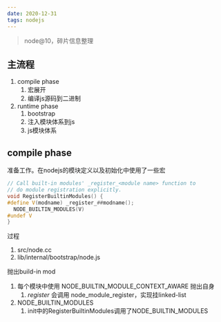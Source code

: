 ```yaml
---
date: 2020-12-31
tags: nodejs
---
```


> node@10，碎片信息整理

## 主流程

1. compile phase
    1. 宏展开
    2. 编译js源码到二进制
2. runtime phase
    1. bootstrap
    2. 注入模块体系到js
    2. js模块体系

## compile phase

准备工作。在nodejs的模块定义以及初始化中使用了一些宏

```c++
// Call built-in modules' _register_<module name> function to
// do module registration explicitly.
void RegisterBuiltinModules() {
#define V(modname) _register_##modname();
  NODE_BUILTIN_MODULES(V)
#undef V
}
```

过程
1. src/node.cc
2. lib/internal/bootstrap/node.js

抛出build-in mod
1. 每个模块中使用 NODE_BUILTIN_MODULE_CONTEXT_AWARE 抛出自身
    1. _register_ 会调用 node_module_register，实现挂linked-list
2. NODE_BUILTIN_MODULES
    1. init中的RegisterBuiltinModules调用了NODE_BUILTIN_MODULES